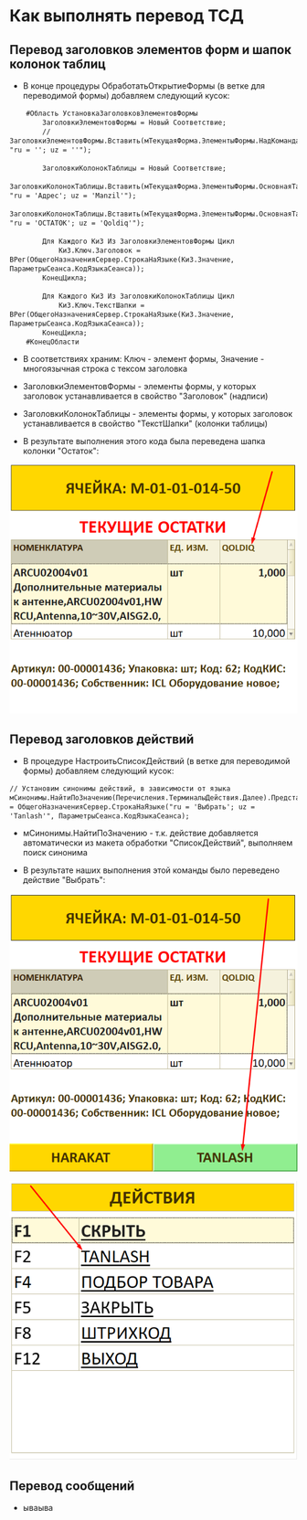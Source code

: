 # Как выполнять перевод ТСД

## Перевод заголовков элементов форм и шапок колонок таблиц

* В конце процедуры ОбработатьОткрытиеФормы (в ветке для переводимой формы) добавляем следующий кусок:

```1c
    #Область УстановкаЗаголовковЭлементовФормы
        ЗаголовкиЭлементовФормы = Новый Соответствие;
		//ЗаголовкиЭлементовФормы.Вставить(мТекущаяФорма.ЭлементыФормы.НадКоманда1, "ru = ''; uz = ''");
		
		ЗаголовкиКолонокТаблицы = Новый Соответствие;
		ЗаголовкиКолонокТаблицы.Вставить(мТекущаяФорма.ЭлементыФормы.ОсновнаяТаблица.Колонки.Адрес, "ru = 'Адрес'; uz = 'Manzil'");
        ЗаголовкиКолонокТаблицы.Вставить(мТекущаяФорма.ЭлементыФормы.ОсновнаяТаблица.Колонки.Остаток, "ru = 'ОСТАТОК'; uz = 'Qoldiq'");

		Для Каждого КиЗ Из ЗаголовкиЭлементовФормы Цикл
			КиЗ.Ключ.Заголовок = ВРег(ОбщегоНазначенияСервер.СтрокаНаЯзыке(КиЗ.Значение, ПараметрыСеанса.КодЯзыкаСеанса));
		КонецЦикла;
		
		Для Каждого КиЗ Из ЗаголовкиКолонокТаблицы Цикл
			КиЗ.Ключ.ТекстШапки = ВРег(ОбщегоНазначенияСервер.СтрокаНаЯзыке(КиЗ.Значение, ПараметрыСеанса.КодЯзыкаСеанса));
		КонецЦикла;
    #КонецОбласти
```

* В соответствиях храним: Ключ - элемент формы, Значение - многоязычная строка с тексом заголовка
* ЗаголовкиЭлементовФормы - элементы формы, у которых заголовок устанавливается в свойство "Заголовок" (надписи)
* ЗаголовкиКолонокТаблицы - элементы формы, у которых заголовок устанавливается в свойство "ТекстШапки" (колонки таблицы)

* В результате выполнения этого кода была переведена шапка колонки "Остаток":

![Переведенная форма ПросмотрОстатков](https://github.com/flln23/TopLogWMS_prj_akfa/blob/main/docs/Перевод-ТСД/img/Переведенная-форма-ПросмотрОстатков.png?raw=true)

## Перевод заголовков действий

* В процедуре НастроитьСписокДействий (в ветке для переводимой формы) добавляем следующий кусок:

```1c
// Установим синонимы действий, в зависимости от языка
мСинонимы.НайтиПоЗначению(Перечисления.ТерминалыДействия.Далее).Представление = ОбщегоНазначенияСервер.СтрокаНаЯзыке("ru = 'Выбрать'; uz = 'Tanlash'", ПараметрыСеанса.КодЯзыкаСеанса);
```

* мСинонимы.НайтиПоЗначению - т.к. действие добавляется автоматически из макета обработки "СписокДействий", выполняем поиск синонима

* В результате наших выполнения этой команды было переведено действие "Выбрать":

![Переведенное действие Выбрать на форме](https://github.com/flln23/TopLogWMS_prj_akfa/blob/main/docs/Перевод-ТСД/img/Переведенное-действие-Выбрать-на-форме.png?raw=true)

![Переведенное действие Выбрать в списке действий](https://github.com/flln23/TopLogWMS_prj_akfa/blob/main/docs/Перевод-ТСД/img/Переведенное-действие-Выбрать-в-списке-действий.png?raw=true)

## Перевод сообщений

* ываыва